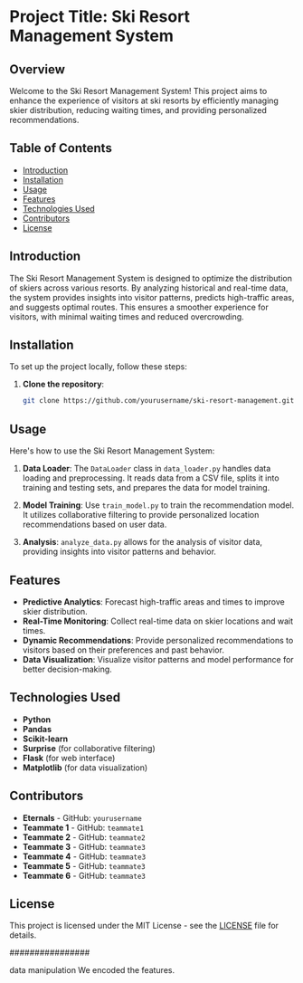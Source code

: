 # Project Title: Ski Resort Management System

## Overview
Welcome to the Ski Resort Management System! This project aims to enhance the experience of visitors at ski resorts by efficiently managing skier distribution, reducing waiting times, and providing personalized recommendations.

## Table of Contents
- [Introduction](#introduction)
- [Installation](#installation)
- [Usage](#usage)
- [Features](#features)
- [Technologies Used](#technologies-used)
- [Contributors](#contributors)
- [License](#license)

## Introduction
The Ski Resort Management System is designed to optimize the distribution of skiers across various resorts. By analyzing historical and real-time data, the system provides insights into visitor patterns, predicts high-traffic areas, and suggests optimal routes. This ensures a smoother experience for visitors, with minimal waiting times and reduced overcrowding.

## Installation
To set up the project locally, follow these steps:

1. **Clone the repository**:
   ```bash
   git clone https://github.com/yourusername/ski-resort-management.git


## Usage
Here's how to use the Ski Resort Management System:

1. **Data Loader**: The `DataLoader` class in `data_loader.py` handles data loading and preprocessing. It reads data from a CSV file, splits it into training and testing sets, and prepares the data for model training.

2. **Model Training**: Use `train_model.py` to train the recommendation model. It utilizes collaborative filtering to provide personalized location recommendations based on user data.

3. **Analysis**: `analyze_data.py` allows for the analysis of visitor data, providing insights into visitor patterns and behavior.

## Features
- **Predictive Analytics**: Forecast high-traffic areas and times to improve skier distribution.
- **Real-Time Monitoring**: Collect real-time data on skier locations and wait times.
- **Dynamic Recommendations**: Provide personalized recommendations to visitors based on their preferences and past behavior.
- **Data Visualization**: Visualize visitor patterns and model performance for better decision-making.

## Technologies Used
- **Python**
- **Pandas**
- **Scikit-learn**
- **Surprise** (for collaborative filtering)
- **Flask** (for web interface)
- **Matplotlib** (for data visualization)

## Contributors
- **Eternals** - GitHub: `yourusername`
- **Teammate 1** - GitHub: `teammate1`
- **Teammate 2** - GitHub: `teammate2`
- **Teammate 3** - GitHub: `teammate3`
- **Teammate 4** - GitHub: `teammate3`
- **Teammate 5** - GitHub: `teammate3`
- **Teammate 6** - GitHub: `teammate3`

## License
This project is licensed under the MIT License - see the [LICENSE](LICENSE) file for details.


################

data manipulation
We encoded the features. 
